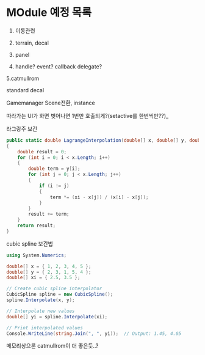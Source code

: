 # MOdule 예정 목록

1. 이동관련

2. terrain, decal

3. panel

4. handle? event? callback delegate?

5.catmullrom 

standard decal



Gamemanager Scene전환, instance 


따라가는 UI가 화면 벗어나면 1번만 호출되게?(setactive를 한번씩만??)_


라그랑주 보간

```cs
public static double LagrangeInterpolation(double[] x, double[] y, double xi)
{
    double result = 0;
    for (int i = 0; i < x.Length; i++)
    {
        double term = y[i];
        for (int j = 0; j < x.Length; j++)
        {
            if (i != j)
            {
                term *= (xi - x[j]) / (x[i] - x[j]);
            }
        }
        result += term;
    }
    return result;
}
```


cubic spline 보간법
```cs
using System.Numerics;

double[] x = { 1, 2, 3, 4, 5 };
double[] y = { 2, 3, 1, 5, 4 };
double[] xi = { 2.5, 3.5 };

// Create cubic spline interpolator
CubicSpline spline = new CubicSpline();
spline.Interpolate(x, y);

// Interpolate new values
double[] yi = spline.Interpolate(xi);

// Print interpolated values
Console.WriteLine(string.Join(", ", yi));  // Output: 1.45, 4.05
```

메모리상으론 catmullrom이 더 좋은듯..?
